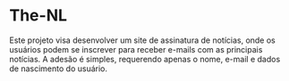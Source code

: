 # The-NL
Este projeto visa desenvolver um site de assinatura de notícias, onde os usuários podem se inscrever para receber e-mails com as principais notícias. A adesão é simples, requerendo apenas o nome, e-mail e dados de nascimento do usuário.
